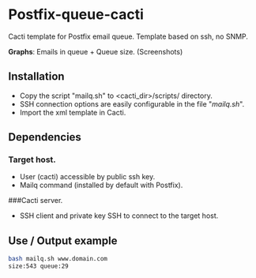 # Postfix-queue-cacti
Cacti template for Postfix email queue. Template based on ssh, no SNMP.

**Graphs**: Emails in queue + Queue size. (Screenshots)

## Installation

- Copy the script "mailq.sh" to <cacti_dir>/scripts/ directory.
- SSH connection options are easily configurable in the file "*mailq.sh*".
- Import the xml template in Cacti.

## Dependencies

### Target host.
- User (cacti) accessible by public ssh key.
- Mailq command (installed by default with Postfix).

###Cacti server.
- SSH client and private key SSH to connect to the target host.

## Use / Output example
```sh
bash mailq.sh www.domain.com
size:543 queue:29
```

